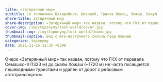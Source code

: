 ```yaml
---
title: «Затерянный мир»
subtitle: (о топонимах Батарейная, Бекишей, Грачев Венец, Хожаш, Хакуч, Аше) © В.Н. Ковешников
share-title: Затерянный мир
share-description: «Затерянный мир» так назван, потому что ГКХ от перевала Семашхо-II до скалы Хожаш не часто посещается пешеходными туристами и удален от дорог с рейсовым автотранспортом
cover-img: /img/toponymy/lost-world/cover.jpg
thumbnail-img: /img/toponymy/lost-world/thumb.jpg
thumbnail-caption: Вид с юго-восточного склона горы Кашина
categories: toponymy
date: 2021-11-26 11:30 +0300
---
```

Очерк «Затерянный мир» так назван, потому что ГКХ от перевала Семашхо-II (1323 м) до скалы Хожаш (~1720 м) не часто посещается пешеходными туристами и удален от дорог с рейсовым автотранспортом.
